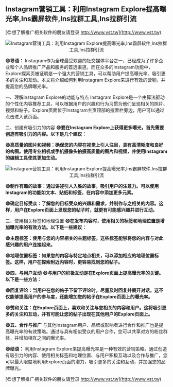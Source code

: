 ## **Instagram营销工具：利用Instagram Explore提高曝光率,Ins霸屏软件,Ins拉群工具,Ins拉群引流**

[😍想了解推广相关软件的朋友请登录 http://www.vst.tw](http://www.vst.tw)

 <center><img src="https://vst.tw/MP4/tuiguang/png/3.png" alt="Instagram营销工具：利用Instagram Explore提高曝光率,Ins霸屏软件,Ins拉群工具,Ins拉群引流"></center>

**😄导语：**
Instagram作为全球最受欢迎的社交媒体平台之一，已经成为了许多企业和个人品牌推广产品和服务的首选渠道。而在众多的Instagram功能中，Explore探索页被证明是一个强大的营销工具，可以帮助用户提高曝光率、吸引更多的关注和互动。本文将介绍如何利用Instagram Explore来进行有效的营销，并提高您的品牌曝光率。

一、理解Instagram Explore的功能与特点
Instagram Explore是一个由算法驱动的个性化内容推荐工具，可以根据用户的兴趣和行为习惯为他们呈现相关的照片、视频和帖子。Explore页面位于Instagram主页顶部的搜索栏旁边，用户可以通过点击进入该页面。

二、创建有吸引力的内容
**😄要在Instagram Explore上获得更多曝光，首先需要创造有吸引力的内容。以下是几个建议：**

**😄高质量的图片和视频：确保您的内容在视觉上引人注目，具有高清晰度和良好的构图。使用专业相机或手机摄像头拍摄高质量的图片和视频，并使用Instagram的编辑工具使其更加生动。**

 <center><img src="https://vst.tw/MP4/tuiguang/png/6.png" alt="Instagram营销工具：利用Instagram Explore提高曝光率,Ins霸屏软件,Ins拉群工具,Ins拉群引流"></center>

**😄制作有趣的故事：通过讲述引人入胜的故事，吸引用户的注意力。可以使用Instagram的功能如文本、贴纸和标签，在内容中添加更多元素。**

**😄确定目标受众：了解您的目标受众的兴趣和需求，并制作与之相关的内容。这样，用户在Explore页面上发现您的帖子时，就更有可能感兴趣并进行互动。**

三、使用相关标签和地理位置
**😄在发布内容时，使用相关的标签和地理位置是增加曝光率的有效方法。以下是一些建议：**

**😄主题标签：使用与您的内容相关的主题标签。这些标签能够将您的内容与对此感兴趣的用户连接起来。**

**😄地理位置标签：如果您的内容与特定地点相关，可以添加相应的地理位置标签。这样，用户在探索附近内容时，更容易找到您的帖子。**

**😄四、与用户互动**
**😄与用户的积极互动是在Explore页面上提高曝光率的关键。以下是一些方法：**

**😄回复评论：当用户在您的帖子下留下评论时，尽量及时回复并展开对话。这不仅能够提高用户的参与度，还能增加您的帖子在Explore页面上的曝光率。**

**😄赞和关注：在Explore页面上，喜欢和关注与您相关的内容和用户。这将吸引更多的关注和互动，并有可能让您的帖子出现在其他用户的Explore页面上。**

**😄五、合作与推广**
与其他Instagram用户、品牌或影响者进行合作和推广也是提高曝光率的有效策略。通过与具有相似受众的用户合作，您可以共享对方的粉丝群体，并增加相互之间的曝光率。

**😄结语：**
利用Instagram Explore来提高曝光率是一种有效的营销策略。通过创造有吸引力的内容、使用相关标签和地理位置、与用户积极互动以及合作与推广，您可以最大限度地利用Explore页面的潜力，吸引更多的关注和互动，并加强您的品牌曝光。

[😍想了解推广相关软件的朋友请登录 http://www.vst.tw](http://www.vst.tw)




